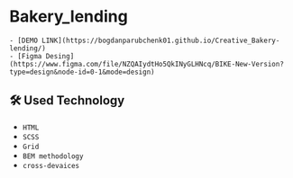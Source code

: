 # Bakery_lending

    - [DEMO LINK](https://bogdanparubchenk01.github.io/Creative_Bakery-lending/)
    - [Figma Desing](https://www.figma.com/file/NZQAIydtHo5QkINyGLHNcq/BIKE-New-Version?type=design&node-id=0-1&mode=design)

## 🛠 Used Technology
  - `HTML`
  - `SCSS`
  - `Grid`
  - `BEM methodology`
  - `cross-devaices`

